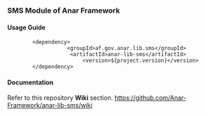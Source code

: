 ### SMS Module of Anar Framework

#### Usage Guide

```
		<dependency>
	               <groupId>af.gov.anar.lib.sms</groupId>
	                <artifactId>anar-lib-sms</artifactId>
                        <version>${project.version}</version>
		</dependency>

```


#### Documentation

Refer to this repository **Wiki** section.
https://github.com/Anar-Framework/anar-lib-sms/wiki
